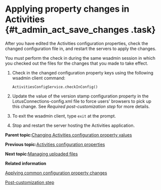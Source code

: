 # Applying property changes in Activities {#t_admin_act_save_changes .task}

After you have edited the Activities configuration properties, check the changed configuration file in, and restart the servers to apply the changes.

You must perform the check in during the same wsadmin session in which you checked out the files for the changes that you made to take effect.

1.  Check in the changed configuration property keys using the following wsadmin client command:

    ```
    ActivitiesConfigService.checkInConfig()
    ```

2.  Update the value of the version stamp configuration property in the LotusConnections-config.xml file to force users' browsers to pick up this change. See *Required post-customization step* for more details.

3.  To exit the wsadmin client, type `exit` at the prompt.

4.  Stop and restart the server hosting the Activities application.


**Parent topic:**[Changing Activities configuration property values](../admin/t_admin_act_changing_config.md)

**Previous topic:**[Activities configuration properties](../admin/r_admin_activities_props.md)

**Next topic:**[Managing uploaded files](../admin/t_admin_act_manage_uploads.md)

**Related information**  


[Applying common configuration property changes](../admin/t_admin_common_save_changes.md)

[Post-customization step](../customize/t_admin_common_customize_postreq.md)

